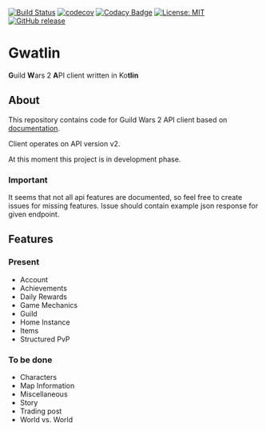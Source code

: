 [![Build Status](https://travis-ci.org/Kryszak/gwatlin.svg?branch=master)](https://travis-ci.org/Kryszak/gwatlin)
[![codecov](https://codecov.io/gh/Kryszak/gwatlin/branch/master/graph/badge.svg)](https://codecov.io/gh/Kryszak/gwatlin)
[![Codacy Badge](https://api.codacy.com/project/badge/Grade/cd1b40830b484dafb1150f3314eb6de2)](https://www.codacy.com/manual/Kryszak/gwatlin?utm_source=github.com&amp;utm_medium=referral&amp;utm_content=Kryszak/gwatlin&amp;utm_campaign=Badge_Grade)
[![License: MIT](https://img.shields.io/badge/License-MIT-yellow.svg)](https://opensource.org/licenses/MIT)
[![GitHub release](https://img.shields.io/github/v/release/Kryszak/gwatlin)](https://GitHub.com/Kryszak/gwatlin/releases/)

# Gwatlin
**G**uild **W**ars 2 **A**PI client written in Ko**tlin**

## About
This repository contains code for Guild Wars 2 API client based on [documentation](https://wiki.guildwars2.com/wiki/API:Main).

Client operates on API version v2.

At this moment this project is in development phase.

### Important
It seems that not all api features are documented, so feel free to create issues for missing features.
Issue should contain example json response for given endpoint.

## Features
### Present
-   Account
-   Achievements
-   Daily Rewards
-   Game Mechanics
-   Guild 
-   Home Instance
-   Items
-   Structured PvP

### To be done 
-   Characters
-   Map Information
-   Miscellaneous
-   Story
-   Trading post
-   World vs. World
